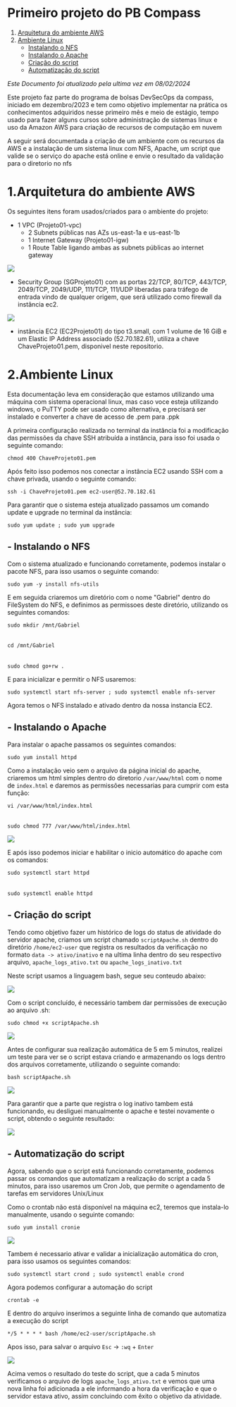 # Primeiro projeto do PB Compass


 1. [Arquitetura do ambiente AWS](#AWS)
 2. [Ambiente Linux](#linux)
    -  [Instalando o NFS](#NFS)
    -  [Instalando o Apache](#apache)
    -  [Criação do script](#script)
    -  [Automatização do script](#automatizacao)

_Este Documento foi atualizado pela ultima vez em 08/02/2024_

Este projeto faz parte do programa de bolsas DevSecOps da compass, iniciado em dezembro/2023 e tem como objetivo implementar na prática os conhecimentos adquiridos nesse primeiro mês  e meio de estágio, tempo usado para fazer alguns cursos sobre administração de sistemas linux e uso da Amazon AWS para criação de recursos de computação em nuvem

A seguir será documentada a criação de um ambiente com os recursos da AWS e a instalação de um sistema linux com NFS, Apache, um script que valide se o serviço do apache está online e envie o resultado da validação para o diretorio no nfs
<div id='AWS'/>   

#
 
# 1.Arquitetura do ambiente AWS
Os seguintes itens foram usados/criados para o ambiente do projeto:
- 1 VPC (Projeto01-vpc)
  - 2 Subnets públicas nas AZs us-east-1a e us-east-1b
  - 1 Internet Gateway (Projeto01-igw)
  - 1 Route Table ligando ambas as subnets públicas ao internet gateway
<img src="https://github.com/Zotti39/ProjetoCompass01/blob/main/Screenshots/Captura%20de%20Tela%20(2).png">

- Security Group (SGProjeto01) com as portas 22/TCP, 80/TCP, 443/TCP, 2049/TCP, 2049/UDP, 111/TCP, 111/UDP liberadas para tráfego de entrada vindo de qualquer origem, que será utilizado como firewall da instância ec2.

<img src="https://github.com/Zotti39/ProjetoCompass01/blob/main/Screenshots/Captura%20de%20Tela%20(20).png">
  
- instância EC2 (EC2Projeto01) do tipo t3.small, com 1 volume de 16 GiB e um Elastic IP Address associado (52.70.182.61), utiliza a chave ChaveProjeto01.pem, disponivel neste repositorio. 
<div id='linux'/> 



 
# 2.Ambiente Linux

Esta documentação leva em consideração que estamos utilizando uma máquina com sistema operacional linux, mas caso voce esteja utilizando windows, o PuTTY pode ser usado como alternativa, e precisará ser instalado e converter a chave de acesso de .pem para .ppk 

A primeira configuração realizada no terminal da instância foi a modificação das permissões da chave SSH atribuída a instância, para isso foi usada o seguinte comando:

    chmod 400 ChaveProjeto01.pem 

Após feito isso podemos nos conectar a instância EC2 usando SSH com a chave privada, usando o seguinte comando:

    ssh -i ChaveProjeto01.pem ec2-user@52.70.182.61 

Para garantir que o sistema esteja atualizado passamos um comando update e upgrade no terminal da instância:

    sudo yum update ; sudo yum upgrade 





<div id='NFS'/> 
 
## - Instalando o NFS

Com o sistema atualizado e funcionando corretamente, podemos instalar o pacote NFS, para isso usamos o seguinte comando:

    sudo yum -y install nfs-utils 

E em seguida criaremos um diretório com o nome "Gabriel" dentro do FileSystem do NFS, e definimos as permissoes deste diretório, utilizando os seguintes comandos:

    sudo mkdir /mnt/Gabriel
######
    cd /mnt/Gabriel 
######
    sudo chmod go+rw . 

E para inicializar e permitir o NFS usaremos:

    sudo systemctl start nfs-server ; sudo systemctl enable nfs-server 

Agora temos o NFS instalado e ativado dentro da nossa instancia EC2.





<div id='apache'/> 
 
## - Instalando o Apache

Para instalar o apache passamos os seguintes comandos:

    sudo yum install httpd 

Como a instalação veio sem o arquivo da página inicial do apache, criaremos um html simples dentro do diretorio `/var/www/html` com o nome de `index.html` e daremos as permissões necessarias para cumprir com esta função:

    vi /var/www/html/index.html 
######
    sudo chmod 777 /var/www/html/index.html 

<img src="https://github.com/Zotti39/ProjetoCompass01/blob/main/Screenshots/Captura%20de%20Tela%20(4).png">

E após isso podemos iniciar e habilitar o inicio automático do apache com os comandos:

    sudo systemctl start httpd 
######
    sudo systemctl enable httpd 
<div id='script'/> 
 
## - Criação do script

Tendo como objetivo fazer um histórico de logs do status de atividade do servidor apache, criamos um script chamado `scriptApache.sh` dentro do diretório `/home/ec2-user` que registra os resultados da verificação no formato `data -> ativo/inativo` e na ultima linha dentro do seu respectivo arquivo, `apache_logs_ativo.txt` ou `apache_logs_inativo.txt` 

Neste script usamos a linguagem bash, segue seu conteudo abaixo:

<img src="https://github.com/Zotti39/ProjetoCompass01/blob/main/Screenshots/Captura%20de%20Tela%20(8).png">

Com o script concluído, é necessário tambem dar permissões de execução ao arquivo .sh:

    sudo chmod +x scriptApache.sh 

<img src="https://github.com/Zotti39/ProjetoCompass01/blob/main/Screenshots/Captura%20de%20Tela%20(5).png">

Antes de configurar sua realização automática de 5 em 5 minutos, realizei um teste para ver se o script estava criando e armazenando os logs dentro dos arquivos corretamente, utilizando o seguinte comando:

    bash scriptApache.sh 

<img src="https://github.com/Zotti39/ProjetoCompass01/blob/main/Screenshots/Captura%20de%20Tela%20(10).png">

Para garantir que a parte que registra o log inativo tambem está funcionando, eu desliguei manualmente o apache e testei novamente o script, obtendo o seguinte resultado:

<img src="https://github.com/Zotti39/ProjetoCompass01/blob/main/Screenshots/Captura%20de%20Tela%20(11).png">
<div id='automatizacao'/> 
 
## - Automatização do script

Agora, sabendo que o script está funcionando corretamente, podemos passar os comandos que automatizam a realização do script a cada 5 minutos, para isso usaremos um Cron Job, que permite o agendamento de tarefas em servidores Unix/Linux

Como o crontab não está disponível na máquina ec2, teremos que instala-lo manualmente, usando o seguinte comando:

    sudo yum install cronie 

<img src="https://github.com/Zotti39/ProjetoCompass01/blob/main/Screenshots/Captura%20de%20Tela%20(13).png">

Tambem é necessario ativar e validar a inicialização automática do cron, para isso usamos os seguintes comandos:

    sudo systemctl start crond ; sudo systemctl enable crond

Agora podemos configurar a automação do script

    crontab -e 

E dentro do arquivo inserimos a seguinte linha de comando que automatiza a execução do script 

    */5 * * * * bash /home/ec2-user/scriptApache.sh 

Apos isso, para salvar o arquivo `Esc` -> `:wq` + `Enter` 

<img src="https://github.com/Zotti39/ProjetoCompass01/blob/main/Screenshots/Captura%20de%20Tela%20(18).png">

Acima vemos o resultado do teste do script, que a cada 5 minutos verificamos o arquivo de logs `apache_logs_ativo.txt` e vemos que uma nova linha foi adicionada a ele informando a hora da verificação e que o servidor estava ativo, assim concluindo com êxito o objetivo da atividade.
